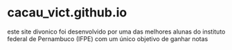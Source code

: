 # cacau_vict.github.io
este site divonico foi desenvolvido por uma das melhores alunas do instituto federal de Pernambuco (IFPE) com um único objetivo de ganhar notas  
